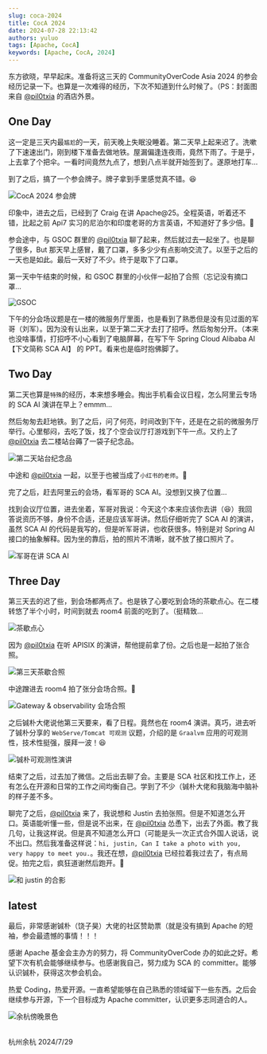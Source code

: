 ```yaml
---
slug: coca-2024
title: CocA 2024
date: 2024-07-28 22:13:42
authors: yuluo
tags: [Apache, CocA]
keywords: [Apache, CocA, 2024]
---
```


<!-- truncate -->

东方欲晓，早早起床。准备将这三天的 CommunityOverCode Asia 2024 的参会经历记录一下。也算是一次难得的经历，下次不知道到什么时候了。（PS：封面图来自 [@pil0txia](https://www.pil0txia.com) 的酒店外景。

## One Day

这一定是三天内最`尴尬`的一天，前天晚上失眠没睡着。第二天早上起来迟了。洗嗽了下速速出门，刚到楼下准备去做地铁。屋漏偏逢连夜雨，竟然下雨了。于是乎，上去拿了个把伞。一看时间竟然九点了，想到八点半就开始签到了。遂原地打车...

到了之后，搞了一个参会牌子。牌子拿到手里感觉真不错。😆

![CocA 2024 参会牌](/img/apache/2024/11.png)

印象中，进去之后，已经到了 Craig 在讲 Apache@25。全程英语，听着还不错，比起之前 Api7 实习的尼泊尔和印度老哥的方言英语，不知道好了多少倍。🥲

参会途中，与 GSOC 群里的 [@pil0txia](https://www.pil0txia.com) 聊了起来，然后就过去一起坐了。也是聊了很多，But 那天早上感冒，戴了口罩，多多少少有点影响交流了。以至于之后的一天也是如此。最后一天好了不少。终于是取下了口罩。

第一天中午结束的时候，和 GSOC 群里的小伙伴一起拍了合照（忘记没有摘口罩...

![GSOC](/img/apache/2024/3.png)

下午的分会场议题是在一楼的微服务厅里面，也是看到了熟悉但是没有见过面的军哥（刘军）。因为没有认出来，以至于第二天才去打了招呼。然后匆匆分开。（本来也没啥事情，打招呼不小心看到了电脑屏幕，在写下午 Spring Cloud Alibaba AI 【下文简称 SCA AI】 的 PPT。看来也是临时抱佛脚了。

## Two Day

第二天也算是`特殊`的经历，本来想多睡会。掏出手机看会议日程，怎么阿里云专场的 SCA AI 演讲在早上？emmm...

然后匆匆去赶地铁。到了之后，问了何亮，时间改到下午，还是在之前的微服务厅举行。心里郁闷，去吃了饭，找了个空会议厅打游戏到下午一点。又约上了 [@pil0txia](https://www.pil0txia.com) 去二楼站台薅了一袋子纪念品。

![第二天站台纪念品](/img/apache/2024/12.jpg)

中途和 [@pil0txia](https://www.pil0txia.com) 一起，以至于也被当成了`小红书的老师`。🤣

完了之后，赶去阿里云的会场，看军哥的 SCA AI。没想到又换了位置...

找到会议厅位置，进去坐着，军哥对我说：今天这个本来应该你去讲（😆）我回答说资历不够，身份不合适，还是应该军哥讲。然后仔细听完了 SCA AI 的演讲，虽然 SCA AI 的代码是我写的，但是听军哥讲，也收获很多。特别是对 Spring AI 接口的抽象解释。因为坐的靠后，拍的照片不清晰，就不放了接口照片了。

![军哥在讲 SCA AI](/img/apache/2024/4.png)

## Three Day

第三天去的迟了些，到会场都两点了。也是铁了心要吃到会场的茶歇点心。在二楼转悠了半个小时，时间到就去 room4 前面的吃到了。（挺精致...

![茶歇点心](/img/apache/2024/5.png)

因为 [@pil0txia](https://www.pil0txia.com) 在听 APISIX 的演讲，帮他提前拿了份。之后也是一起拍了张合照。

![第三天茶歇合照](/img/apache/2024/7.png)

中途蹭进去 room4 拍了张分会场合照。🤣

![Gateway & observability 会场合照](/img/apache/2024/8.png)

之后铖朴大佬说他第三天要来，看了日程。竟然也在 room4 演讲。真巧，进去听了铖朴分享的 `WebServe/Tomcat 可观测` 议题，介绍的是 `Graalvm` 应用的可观测性，技术性挺强，膜拜一波！😆

![铖朴可观测性演讲](/img/apache/2024/9.png)

结束了之后，过去加了微信。之后出去聊了会。主要是 SCA 社区和找工作上，还有怎么在开源和日常的工作之间均衡自己。学到了不少（铖朴大佬和我脑海中脑补的样子差不多。

聊完了之后，[@pil0txia](https://www.pil0txia.com) 来了，我说想和 Justin 去拍张照。但是不知道怎么开口。英语能听懂一些，但是说不出来，在 [@pil0txia](https://www.pil0txia.com) 怂恿下，出去了外面。教了我几句，让我这样说。但是真不知道怎么开口（可能是头一次正式合外国人说话，说不出口。然后我准备这样说：`hi, justin, Can I take a photo with you, very happy to meet you.`。我还在想，[@pil0txia](https://www.pil0txia.com) 已经拉着我过去了，有点局促。拍完之后，疯狂道谢然后跑开。🥲

![和 justin 的合影](/img/apache/2024/10.png)

## latest

最后，非常感谢铖朴（饶子昊）大佬的社区赞助票（就是没有搞到 Apache 的短袖，参会最遗憾的事情！！！

感谢 Apache 基金会主办方的努力，将 CommunityOverCode 办的如此之好。希望下次有机会能够继续参与。也感谢我自己，努力成为 SCA 的 committer。能够认识铖朴，获得这次参会机会。

热爱 Coding，热爱开源。一直希望能够在自己熟悉的领域留下一些东西。之后会继续参与开源，下一个目标成为 Apache committer，认识更多志同道合的人。

![余杭傍晚景色](/img/apache/2024/13.png)

<br />

<div style={{float: 'right'}}>
杭州余杭 2024/7/29
</div>

